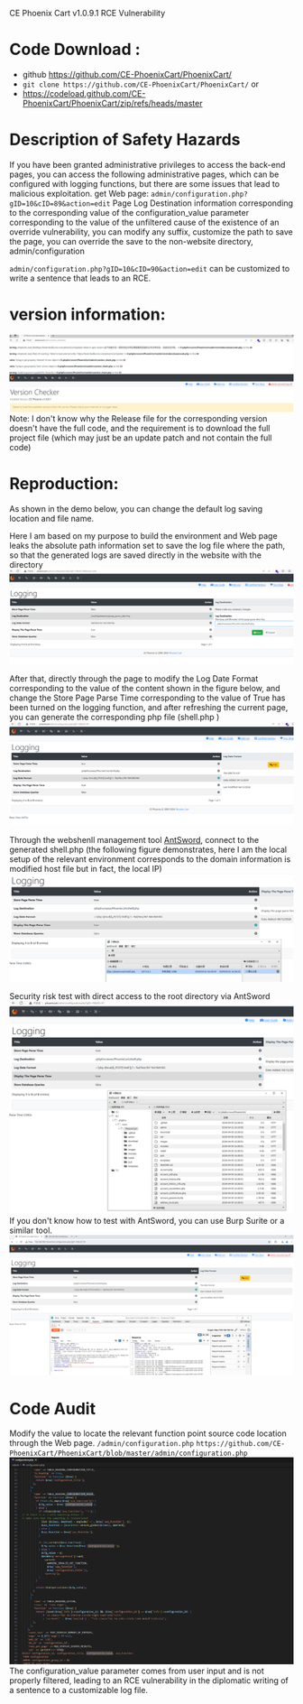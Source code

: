 CE Phoenix Cart v1.0.9.1 RCE Vulnerability
# Code Download :
* github https://github.com/CE-PhoenixCart/PhoenixCart/
* `git clone https://github.com/CE-PhoenixCart/PhoenixCart/`
or
* https://codeload.github.com/CE-PhoenixCart/PhoenixCart/zip/refs/heads/master
# Description of Safety Hazards
If you have been granted administrative privileges to access the back-end pages, you can access the following administrative pages, which can be configured with logging functions, but there are some issues that lead to malicious exploitation.
get Web page: `admin/configuration.php?gID=10&cID=89&action=edit` Page Log Destination information corresponding to the corresponding value of the configuration_value parameter corresponding to the value of the unfiltered cause of the existence of an override vulnerability, you can modify any suffix, customize the path to save the page, you can override the save to the non-website directory, admin/configuration

`admin/configuration.php?gID=10&cID=90&action=edit` can be customized to write a sentence that leads to an RCE.

# version information:
![本地路径](./CE%20Phoenix%20Cart%20v1.0.9.1%20img/1.png "Version") 
Note: I don't know why the Release file for the corresponding version doesn't have the full code, and the requirement is to download the full project file (which may just be an update patch and not contain the full code)
# Reproduction:
As shown in the demo below, you can change the default log saving location and file name.

Here I am based on my purpose to build the environment and Web page leaks the absolute path information set to save the log file where the path, so that the generated logs are saved directly in the website with the directory
![本地路径](./CE%20Phoenix%20Cart%20v1.0.9.1%20img/2.png "Log DestInation") 

After that, directly through the page to modify the Log Date Format corresponding to the value of the content shown in the figure below, and change the Store Page Parse Time corresponding to the value of True has been turned on the logging function, and after refreshing the current page, you can generate the corresponding php file (shell.php )
![本地路径](./CE%20Phoenix%20Cart%20v1.0.9.1%20img/3.png "Log Date Format") 

Through the webshenll management tool [AntSword](https://github.com/AntSwordProject/), connect to the generated shell.php (the following figure demonstrates, here I am the local setup of the relevant environment corresponds to the domain information is modified host file but in fact, the local IP)
![本地路径](./CE%20Phoenix%20Cart%20v1.0.9.1%20img/4.png "AntSword") 

Security risk test with direct access to the root directory via AntSword
![本地路径](./CE%20Phoenix%20Cart%20v1.0.9.1%20img/5.png "Security") 
If you don't know how to test with AntSword, you can use Burp Surite or a similar tool.
![本地路径](./CE%20Phoenix%20Cart%20v1.0.9.1%20img/7.png "Burp Surite") 
# Code Audit
Modify the value to locate the relevant function point source code location through the Web page.
`/admin/configuration.php`
`https://github.com/CE-PhoenixCart/PhoenixCart/blob/master/admin/configuration.php`
![本地路径](./CE%20Phoenix%20Cart%20v1.0.9.1%20img/6.png "configuration.php") 
The configuration_value parameter comes from user input and is not properly filtered, leading to an RCE vulnerability in the diplomatic writing of a sentence to a customizable log file.